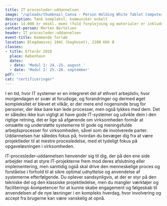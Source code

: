 ```yaml
---
title: IT procesleder-uddannelsen
image: "/uploads/thumbnail_Canva - Person Holding White Tablet Computer.jpg"
description: Tænk komplekst, kommunikér enkelt
price: 14.000 kr ekskl. moms (fuld forplejning og materialer er inkluderet)
contact-person: Morten Bertelsen
header: IT procesleder-uddannelsen
event-title: Kommende forløb
location: Blegdamsvej 104C (baghuset), 2100 Kbh Ø
classes:
- title: Efterår 2020
  place: København
  dates:
  - date: 'Modul 1: 24.-25. august '
  - date: 'Modul 2: 25.-26. september'
pdf: ''
cat: "certificeringer"
---
```


I en tid, hvor IT systemer er en integreret del af ethvert arbejdsliv, hvor morgendagen er svær at forudsige, og forandringer og dermed øget kompleksitet er blevet et vilkår, er der mere end nogensinde brug for personer, der ikke bare kan lede processer, men også lykkes med dem. Det er således ikke kun vigtigt at have gode IT-systemer og udvikle dem i den rigtige retning, det er lige så afgørende om virksomheden formår at omsætte og understøtte systemerne til gode og meningsfulde arbejdsprocesser for virksomheden, såvel som de involverede parter. Uddannelsen har således fokus på, hvordan du bevæger dig fra at være projektleder til at mestre procesledelse, med et tydeligt fokus på opgaveløsningen i virksomheden.

IT-procesleder-uddannelsen henvender sig til dig, der på den ene side arbejder med at styre IT-projekterne frem mod deres afslutning eller implementering, men samtidig også skal drive den menneskelige proces og forståelse i forhold til at sikre optimal udnyttelse og anvendelse af systemerne efterfølgende. Du oplever sandsynligvis, at der er styr på den tekniske del og den klassiske projektledelse, men du mangler værktøjer og faciliterings-kompetencer for at kunne skabe engagement og følgeskab til anvendelsen af de nye løsninger i en kompleks hverdag, hvor involvering og accept fra brugerne kan være vanskelig at opnå.